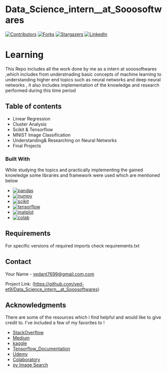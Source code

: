 # Data_Science_intern__at_Sooosoftwares
[![Contributors][contributors-shield]][contributors-url]
[![Forks][forks-shield]][forks-url]
[![Stargazers][stars-shield]][stars-url]
[![LinkedIn][linkedin-shield]][linkedin-url]

# Learning

This Repo includes all the work done by me as a intern at sooosoftwares ,which includes from understnading basic concepts of machine learning to understanding higher end topics such as neural networks and deep neural networks , it also includes implementation of the knowledge and research performed during this time period
## Table of contents 

- Linear Regression
- Cluster Analysis
- Scikit & Tensorflow
- MNIST Image Classification
- Understanding& Researching on Neural Networks
- Final Projects

### Built With

While studying the topics  and practically implementing the gained knowledge some   libraries and framework were used which are mentioned below

* [![pandas][pandas.js]][pandas-url]
* [![numpy][numpy.js]][numpy-url]
* [![scikit][scikit.js]][scikit-url]
* [![tensorflow][tensorflow.io]][tensorflow-url]
* [![matplot][matplot.dev]][matplot-url]
* [![colab][keras.dev]][keras-url]


## Requirements 

For specific versions of required imports check requirements.txt




## Contact

Your Name - vedant7699@gmail.com.com

Project Link: (https://github.com/ved-et9/Data_Science_intern__at_Sooosoftwares)







## Acknowledgments

There are some of the resources which i find helpful and would like to give credit to. I've included a few of my favorites to !


* [StackOverflow](https://stackoverflow.com/)
* [Medium](https://medium.com/)
* [kaggle](https://www.kaggle.com/)
* [Tensorflow_Documentation](https://www.tensorflow.org/api_docs)
* [Udemy](https://www.udemy.com/?gclid=CjwKCAjwyqWkBhBMEiwAp2yUFr2vGw672rguwQB44r7kezKnvNg3lU0tF9OKweYfyZc9SAq0OS4fUxoC2IYQAvD_BwE)
* [Colaboratory](https://colab.research.google.com/?utm_source=scs-index)
* [py Image Search](https://pyimagesearch.com/)


[contributors-shield]: https://img.shields.io/badge/contributors-1-brightgreen
[contributors-url]: https://github.com/ved-et9/Data_Science_intern__at_Sooosoftwares/graphs/contributors
[forks-shield]: https://img.shields.io/badge/Forks-0-blue
[forks-url]: https://github.com/ved-et9/Data_Science_intern__at_Sooosoftwares/forks
[stars-shield]: https://img.shields.io/badge/Stars-2-blue
[stars-url]: https://github.com/ved-et9/Data_Science_intern__at_Sooosoftwares/stargazers
[linkedin-shield]: https://img.shields.io/badge/-LinkedIn-black.svg?style=for-the-badge&logo=linkedin&colorB=555
[linkedin-url]: https://www.linkedin.com/in/vedant-singh-13774b225/






[pandas.js]: https://pandas.pydata.org/static/img/pandas.svg
[pandas-url]: https://pandas.pydata.org/
[numpy.js]: https://numpy.org/doc/stable/_static/numpylogo.svg
[numpy-url]: https://numpy.org/
[scikit.js]: https://scikit-learn.org/stable/_static/scikit-learn-logo-small.png
[scikit-url]: https://scikit-learn.org/stable/
[tensorflow.io]: https://www.gstatic.com/devrel-devsite/prod/vd261db5395fbcde659314ae58be50b2e56876271e1a672f069cc1e37ad6c3a79/tensorflow/images/lockup.svg
[tensorflow-url]: https://www.tensorflow.org/
[matplot.dev]: https://matplotlib.org/_static/logo_dark.svg
[matplot-url]: https://matplotlib.org/
[keras.dev]: https://keras.io/img/logo-small.png
[keras-url]: https://keras.io/api/
